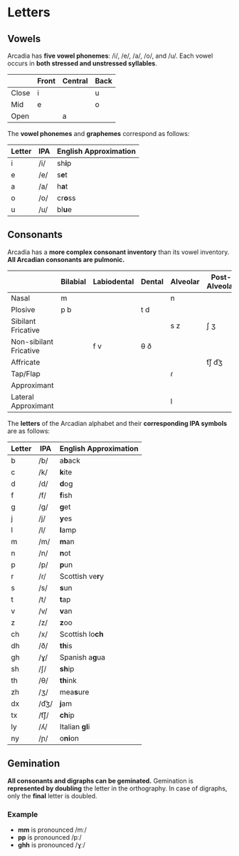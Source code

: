 # Letters

## Vowels

Arcadia has **five vowel phonemes**: /i/, /e/, /a/, /o/, and /u/.
Each vowel occurs in **both stressed and unstressed syllables**.

|       | Front | Central | Back |
| ----- | ----- | ------- | ---- |
| Close | i     |         | u    |
| Mid   | e     |         | o    |
| Open  |       | a       |      |

The **vowel phonemes** and **graphemes** correspond as follows:

| Letter | IPA | English Approximation |
| ------ | --- | --------------------- |
| i      | /i/ | sh**i**p              |
| e      | /e/ | s**e**t               |
| a      | /a/ | h**a**t               |
| o      | /o/ | cr**o**ss             |
| u      | /u/ | bl**u**e              |

## Consonants

Arcadia has a **more complex consonant inventory** than its vowel inventory.
**All Arcadian consonants are pulmonic.**

|                        | Bilabial | Labiodental | Dental | Alveolar | Post-Alveolar | Palatal | Velar |
| ---------------------- | -------- | ----------- | ------ | -------- | ------------- | ------- | ----- |
| Nasal                  | m        |             |        | n        |               | ɲ       |       |
| Plosive                | p b      |             | t d    |          |               |         | k g   |
| Sibilant Fricative     |          |             |        | s z      | ʃ ʒ           |         |       |
| Non-sibilant Fricative |          | f v         | θ ð    |          |               |         | x ɣ   |
| Affricate              |          |             |        |          | t͡ʃ d͡ʒ         |         |       |
| Tap/Flap               |          |             |        | ɾ        |               |         |       |
| Approximant            |          |             |        |          |               | j       |       |
| Lateral Approximant    |          |             |        | l        |               | ʎ       |       |

The **letters** of the Arcadian alphabet and their **corresponding IPA symbols** are as follows:

| Letter | IPA  | English Approximation |
| ------ | ---- | --------------------- |
| b      | /b/  | a**b**ack             |
| c      | /k/  | **k**ite              |
| d      | /d/  | **d**og               |
| f      | /f/  | **f**ish              |
| g      | /g/  | **g**et               |
| j      | /j/  | **y**es               |
| l      | /l/  | **l**amp              |
| m      | /m/  | **m**an               |
| n      | /n/  | **n**ot               |
| p      | /p/  | **p**un               |
| r      | /ɾ/  | Scottish ve**r**y     |
| s      | /s/  | **s**un               |
| t      | /t/  | **t**ap               |
| v      | /v/  | **v**an               |
| z      | /z/  | **z**oo               |
| ch     | /x/  | Scottish lo**ch**     |
| dh     | /ð/  | **th**is              |
| gh     | /ɣ/  | Spanish a**g**ua      |
| sh     | /ʃ/  | **sh**ip              |
| th     | /θ/  | **th**ink             |
| zh     | /ʒ/  | mea**s**ure           |
| dx     | /d͡ʒ/ | **j**am               |
| tx     | /t͡ʃ/ | **ch**ip              |
| ly     | /ʎ/  | Italian **gl**i       |
| ny     | /ɲ/  | o**ni**on             |

## Gemination

**All consonants and digraphs can be geminated.**
Gemination is **represented by doubling** the letter in the orthography.
In case of digraphs, only the **final** letter is doubled.

### Example

- **mm** is pronounced /mː/
- **pp** is pronounced /pː/
- **ghh** is pronounced /ɣː/
